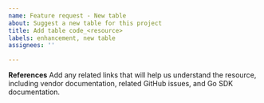 ```yaml
---
name: Feature request - New table
about: Suggest a new table for this project
title: Add table code_<resource>
labels: enhancement, new table
assignees: ''

---
```


**References**
Add any related links that will help us understand the resource, including vendor documentation, related GitHub issues, and Go SDK documentation.
